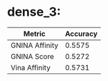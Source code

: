 # dense_3:
Metric | Accuracy
-----|-----
GNINA Affinity | 0.5575
GNINA Score | 0.5272
Vina Affinity | 0.5731